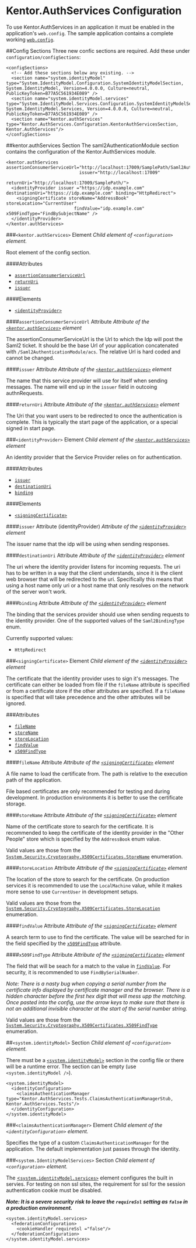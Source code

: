 Kentor.AuthServices Configuration
=============
To use Kentor.AuthServices in an application it must be enabled in the
application's `web.config`. The sample application contains a complete
working [`web.config`](../SampleApplication/Web.config).

##Config Sections
Three new confic sections are required. Add these under `configuration/configSections`:
```
<configSections>
  <!-- Add these sections below any existing. -->
  <section name="system.identityModel" type="System.IdentityModel.Configuration.SystemIdentityModelSection, System.IdentityModel, Version=4.0.0.0, Culture=neutral, PublicKeyToken=B77A5C561934E089" />
  <section name="system.identityModel.services" type="System.IdentityModel.Services.Configuration.SystemIdentityModelServicesSection, System.IdentityModel.Services, Version=4.0.0.0, Culture=neutral, PublicKeyToken=B77A5C561934E089" />   
  <section name="kentor.authServices" type="Kentor.AuthServices.Configuration.KentorAuthServicesSection, Kentor.AuthServices"/>
</configSections>
```

##kentor.authServices Section
The saml2AuthenticationModule section contains the configuration of the 
Kentor.AuthServices module.

```
<kentor.authServices assertionConsumerServiceUrl="http://localhost:17009/SamplePath/Saml2AuthenticationModule/acs"
							issuer="http://localhost:17009"
                            returnUri="http://localhost:17009/SamplePath/">
  <identityProvider issuer ="https://idp.example.com" destinationUri="httpss://idp.example.com" binding="HttpRedirect">
    <signingCertificate storeName="AddressBook" storeLocation="CurrentUser" 
                          findValue="idp.example.com" x509FindType="FindBySubjectName" />
  </identityProvider>
</kentor.authServices>
```

###`<kentor.authServices>` Element
*Child element of `<configuration>` element.*

Root element of the config section.

####Attributes
* [`assertionConsumerServiceUrl`](#assertionconsumerserviceurl-attribute)
* [`returnUri`](#returnuri-attribute)
* [`issuer`](#issuer-attribute)

####Elements
* [`<identityProvider>`](#identityprovider-element)

####`assertionConsumerServiceUrl` Attribute
*Attribute of the [`<kentor.authServices>`](#kentor-authservices-section) element*

The assertionConsumerServiceUrl is the Url to which the Idp will post the 
Saml2 ticket. It should be the base Url of your application concatenated with 
`/Saml2AuthenticationModule/acs`. The relative Url is hard coded and cannot 
be changed.

####`issuer` Attribute
*Attribute of the [`<kentor.authServices>`](#kentor-authservices-section) element*

The name that this service provider will use for itself when sending
messages. The name will end up in the `issuer` field in outcoing authnRequests.

####`returnUri` Attribute
*Attribute of the [`<kentor.authServices>`](#kentor-authservices-section) element*

The Uri that you want users to be redirected to once the authentication is
complete. This is typically the start page of the application, or a special
signed in start page.

###`<identityProvider>` Element
*Child element of the [`<kentor.authServices>`](#kentor-authservices-section) element*

An identity provider that the Service Provider relies on for authentication.

####Attributes
* [`issuer`](#issuer-attribute-identityprovider)
* [`destinationUri`](#destinationuri-attribute)
* [`binding`](#binding-attribute)

####Elements
* [`<signingCertificate>`](#signingcertificate-element)

####`issuer` Attribute (identityProvider)
*Attribute of the [`<identityProvider>`](#identityprovider-element) element*

The issuer name that the idp will be using when sending responses.

####`destinationUri` Attribute
*Attribute of the [`<identityProvider>`](#identityprovider-element) element*

The uri where the identity provider listens for incoming requests. The 
uri has to be written in a way that the client understands, since it is
the client web browser that will be redirected to the uri. Specifically
this means that using a host name only uri or a host name that only resolves
on the network of the server won't work.

####`binding` Attribute
*Attribute of the [`<identityProvider>`](#identityprovider-element) element*

The binding that the services provider should use when sending requests
to the identity provider. One of the supported values of the `Saml2BindingType`
enum.

Currently supported values:

* `HttpRedirect`

###`<signingCertificate>` Element
*Child element of the [`<identityProvider>`](#identityprovider-element) element*

The certificate that the identity provider uses to sign it's messages. The 
certificate can either be loaded from file if the `fileName` attribute is
specified or from a certificate store if the other attributes are specified.
If a `fileName` is specified that will take precedence and the other attributes
will be ignored.

###Attributes
* [`fileName`](#filename-attribute)
* [`storeName`](#storename-attribute)
* [`storeLocation`](#storelocation-attribute)
* [`findValue`](#findvalue-attribute)
* [`x509FindType`](#x509findtype-attribute)

####`fileName` Attribute
*Attribute of the [`<signingCertificate>`](#signingcertificate-element) element*

A file name to load the certificate from. The path is relative to the execution
path of the application.

File based certificates are only recommended for testing and during 
development. In production environments it is better to use the certificate
storage.

####`storeName` Attribute
*Attribute of the [`<signingCertificate>`](#signingcertificate-element) element*

Name of the certificate store to search for the certificate. It is recommended
to keep the certificate of the identity provider in the "Other People" store
which is specified by the `AddressBook` enum value.

Valid values are those from the 
[`System.Security.Cryptography.X509Certificates.StoreName`](http://msdn.microsoft.com/en-us/library/system.security.cryptography.x509certificates.storename.aspx)
enumeration.

####`storeLocation` Attribute
*Attribute of the [`<signingCertificate>`](#signingcertificate-element) element*

The location of the store to search for the certificate. On production services
it is recommended to use the `LocalMachine` value, while it makes more sense
to use `CurrentUser` in development setups.

Valid values are those from the
[`System.Security.Cryptography.X509Certificates.StoreLocation`](http://msdn.microsoft.com/en-us/library/system.security.cryptography.x509certificates.storelocation.aspx)
enumeration.

####`findValue` Attribute
*Attribute of the [`<signingCertificate>`](#signingcertificate-element) element*

A search term to use to find the certificate. The value will be searched for in
the field specified by the [`x509FindType`](#x509findtype-attribute) attribute.

####`x509FindType` Attribute
*Attribute of the [`<signingCertificate>`](#signingcertificate-element) element*

The field that will be seach for a match to the value in 
[`findValue`](#findvalue-attribute). For security, it is recommended to use 
`FindBySerialNumber`.

*Note: There is a nasty bug when copying a serial number from the certificate info 
displayed by certificate manager and the browser. There is a hidden character 
before the first hex digit that will mess upp the matching. Once pasted into
the config, use the arrow keys to make sure that there is not an additional
invisible character at the start of the serial number string.*

Valid values are those from the
[`System.Security.Cryptography.X509Certificates.X509FindType`](http://msdn.microsoft.com/en-us/library/system.security.cryptography.x509certificates.x509findtype.aspx)
enumeration.

##`<system.identityModel>` Section
*Child element of `<configuration>` element.*

There must be a [`<system.identityModel>`](http://msdn.microsoft.com/en-us/library/hh568638.aspx)
section in the config file or there will be a runtime error. The section can 
be empty (use `<system.identityModel />`).

```
<system.identityModel>
  <identityConfiguration>
    <claimsAuthenticationManager type="Kentor.AuthServices.Tests.ClaimsAuthenticationManagerStub, Kentor.AuthServices.Tests"/>
  </identityConfiguration>
</system.identityModel>
```

###`<claimsAuthenticationManager>` Element
*Child element of the `<identityConfiguration>` element.*

Specifies the type of a custom `ClaimsAuthenticationManager` for the 
application. The default implementation just passes through the identity.


###`<system.IdentityModelServices>` Section
*Child element of `<configuration>` element.*

The [<`system.identityModel.services>`](http://msdn.microsoft.com/en-us/library/hh568674.aspx)
element configures the built in servies. For testing on non ssl sites, the
requirement for ssl for the session authentication cookie must be disabled.

***Note: It is a severe security risk to leave the `requireSsl` setting as 
`false` in a production environment.***

```
<system.identityModel.services>
  <federationConfiguration>
    <cookieHandler requireSsl ="false"/>
  </federationConfiguration>
</system.identityModel.services>
```